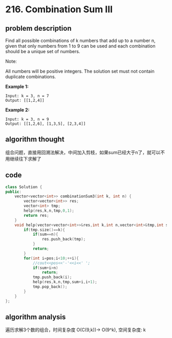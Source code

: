# 216. Combination Sum III

## problem description

Find all possible combinations of k numbers that add up to a number n, given that only numbers from 1 to 9 can be used and each combination should be a unique set of numbers.

Note:

All numbers will be positive integers.
The solution set must not contain duplicate combinations.

**Example 1:**

```text
Input: k = 3, n = 7
Output: [[1,2,4]]
```

**Example 2:**

```text
Input: k = 3, n = 9
Output: [[1,2,6], [1,3,5], [2,3,4]]
```

## algorithm thought

组合问题，直接用回溯法解决，中间加入剪枝，如果sum已经大于n了，就可以不用继续往下求解了

## code

```c++
class Solution {
public:
    vector<vector<int>> combinationSum3(int k, int n) {
        vector<vector<int>> res;
        vector<int> tmp;
        help(res,k,n,tmp,0,1);
        return res;
    }
    void help(vector<vector<int>>&res,int k,int n,vector<int>&tmp,int sum,int pos){
        if(tmp.size()==k){
            if(sum==n){
                res.push_back(tmp);
            }
            return;
        }
        for(int i=pos;i<10;++i){
            //cout<<pos<<'-'<<i<<' ';
            if(sum+i>n)
                return;
            tmp.push_back(i);
            help(res,k,n,tmp,sum+i,i+1);
            tmp.pop_back();
        }
    }
};
```

## algorithm analysis

遍历求解3个数的组合，时间复杂度 O(C(9,k))-> O(9^k), 空间复杂度: k